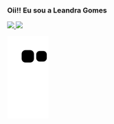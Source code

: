 ### Oii!! Eu sou a Leandra Gomes
<div>
  <a href="https://github.com/LeandraGomes">
  <img height="150em" src="https://github-readme-stats.vercel.app/api?username=LeandraGomes&show_icons=true&theme=dracula&include_all_commits=true&count_private=true"/>
  <img height="150em" src="https://github-readme-stats.vercel.app/api/top-langs/?username=LeandraGomes&layout=compact&langs_count=7&theme=dracula"/>
</div>
  
  ![Snake animation](https://github.com/rafaballerini/rafaballerini/blob/output/github-contribution-grid-snake.svg)

